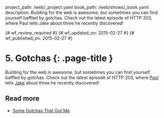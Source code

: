 project_path: /web/_project.yaml
book_path: /web/shows/_book.yaml
description: Building for the web is awesome, but sometimes you can find yourself baffled by gotchas. Check out the latest episode of HTTP 203, where Paul tells Jake about three he recently discovered!

{# wf_review_required #}
{# wf_updated_on: 2015-02-27 #}
{# wf_published_on: 2015-02-27 #}

# 5. Gotchas {: .page-title }

Building for the web is awesome, but sometimes you can find yourself baffled by gotchas. Check out the latest episode of HTTP 203, where [Paul](https://twitter.com/aerotwist) tells [Jake](https://twitter.com/jaffathecake) about three he recently discovered!

## Read more

* [Some Gotchas That Got Me](https://aerotwist.com/blog/some-gotchas-that-got-me/)

